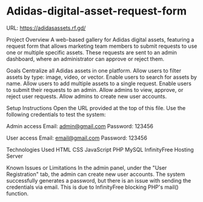 # Adidas-digital-asset-request-form

URL: https://adidasassets.rf.gd/

Project Overview
A web-based gallery for Adidas digital assets, featuring a request form that allows marketing team members to submit requests to use one or multiple specific assets. These requests are sent to an admin dashboard, where an administrator can approve or reject them.

Goals
Centralize all Adidas assets in one platform.
Allow users to filter assets by type: image, video, or vector.
Enable users to search for assets by name.
Allow users to add multiple assets to a single request.
Enable users to submit their requests to an admin.
Allow admins to view, approve, or reject user requests.
Allow admins to create new user accounts.


Setup Instructions
Open the URL provided at the top of this file.
Use the following credentials to test the system:

Admin access
Email: admin@gmail.com
Password: 123456

User access
Email: email@gmail.com
Password: 123456


Technologies Used
HTML
CSS
JavaScript
PHP
MySQL
InfinityFree Hosting Server


Known Issues or Limitations
In the admin panel, under the "User Registration" tab, the admin can create new user accounts. The system successfully generates a password, but there is an issue with sending the credentials via email. This is due to InfinityFree blocking PHP's mail() function.

